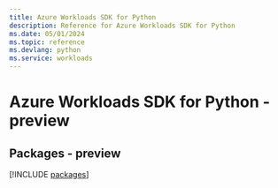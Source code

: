 ```yaml
---
title: Azure Workloads SDK for Python
description: Reference for Azure Workloads SDK for Python
ms.date: 05/01/2024
ms.topic: reference
ms.devlang: python
ms.service: workloads
---
```

# Azure Workloads SDK for Python - preview
## Packages - preview
[!INCLUDE [packages](workloads-index.md)]